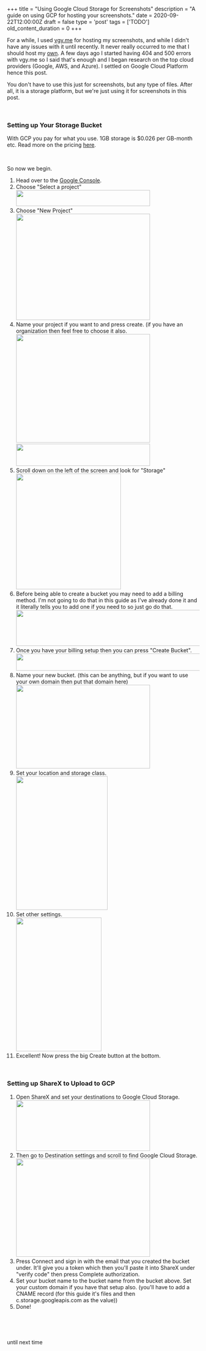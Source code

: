 
+++
title = "Using Google Cloud Storage for Screenshots"
description = "A guide on using GCP for hosting your screenshots."
date = 2020-09-22T12:00:00Z
draft = false
type = 'post'
tags = ['TODO']
old_content_duration = 0
+++

<p>For a while, I used <a href="https://vgy.me/" target="_blank" rel="noopener">vgy.me</a> for hosting my screenshots, and while I didn't have any issues with it until recently. It never really occurred to me that I should host my <a href="https://trdwll.com/blog/building-image-hosting-website/">own</a>. A few days ago I started having 404 and 500 errors with vgy.me so I said that's enough and I began research on the top cloud providers (Google, AWS, and Azure). I settled on Google Cloud Platform hence this post.</p>
<p>You don't have to use this just for screenshots, but any type of files. After all, it is a storage platform, but we're just using it for screenshots in this post.</p>
<p>&nbsp;</p>
<h3>Setting up Your Storage Bucket</h3>
<p>With GCP you pay for what you use. 1GB storage is $0.026 per GB-month etc. Read more on the pricing <a href="https://cloud.google.com/storage/pricing" target="_blank" rel="noopener">here</a>.</p>
<div class="mat-form-field-hint-spacer">&nbsp;</div>
<p>So now we begin.</p>
<ol>
<li>Head over to the <a href="https://console.cloud.google.com/storage/" target="_blank" rel="noopener">Google Console</a>.</li>
<li>Choose "Select a project"<br /><a href="https://files.trdwll.net/2020/09/14/image_RJV5CmB.png" target="_blank" rel="noopener"><img style="height: 42px; width: 350px;" src="https://files.trdwll.net/2020/09/14/image_RJV5CmB_thumb.png" /></a></li>
<li>Choose "New Project"<br /><a href="https://files.trdwll.net/2020/09/14/image_nXgjtFH.png" target="_blank" rel="noopener"><img style="height: 278px; width: 350px;" src="https://files.trdwll.net/2020/09/14/image_nXgjtFH_thumb.png" /></a></li>
<li>Name your project if you want to and press create. (if you have an organization then feel free to choose it also.<br /><a href="https://files.trdwll.net/2020/09/14/image_Z9k8ZRj.png" target="_blank" rel="noopener"><img style="height: 284px; width: 350px;" src="https://files.trdwll.net/2020/09/14/image_Z9k8ZRj_thumb.png" /></a><br /><a href="https://files.trdwll.net/2020/09/14/image_DYY4qmd.png" target="_blank" rel="noopener"><img style="height: 58px; width: 350px;" src="https://files.trdwll.net/2020/09/14/image_DYY4qmd_thumb.png" /></a></li>
<li>Scroll down on the left of the screen and look for "Storage"<br /><a href="https://files.trdwll.net/2020/09/14/image_h0ByCCO.png" target="_blank" rel="noopener"><img style="height: 303px; width: 274px;" src="https://files.trdwll.net/2020/09/14/image_h0ByCCO_thumb.png" /></a></li>
<li>Before being able to create a bucket you may need to add a billing method. I'm not going to do that in this guide as I've already done it and it literally tells you to add one if you need to so just go do that.&nbsp;<br /><a href="https://files.trdwll.net/2020/09/14/image_pqIZLG0.png" target="_blank" rel="noopener"><img style="height: 94px; width: 864px;" src="https://files.trdwll.net/2020/09/14/image_pqIZLG0.png" /></a></li>
<li>Once you have your billing setup then you can press "Create Bucket".<br /><a href="https://files.trdwll.net/2020/09/14/image_gBvHGYK.png" target="_blank" rel="noopener"><img style="height: 45px; width: 553px;" src="https://files.trdwll.net/2020/09/14/image_gBvHGYK.png" /></a></li>
<li>Name your new bucket. (this can be anything, but if you want to use your own domain then put that domain here)<br /><a href="https://files.trdwll.net/2020/09/14/image_W9gCRi0.png" target="_blank" rel="noopener"><img style="height: 219px; width: 350px;" src="https://files.trdwll.net/2020/09/14/image_W9gCRi0_thumb.png" /></a></li>
<li>Set your location and storage class.<br /><a href="https://files.trdwll.net/2020/09/14/image_hr1oB84.png" target="_blank" rel="noopener"><img style="height: 350px; width: 239px;" src="https://files.trdwll.net/2020/09/14/image_hr1oB84_thumb.png" /></a></li>
<li>Set other settings.<br /><a href="https://files.trdwll.net/2020/09/14/image_Ws0tQ19.png" target="_blank" rel="noopener"><img style="height: 350px; width: 223px;" src="https://files.trdwll.net/2020/09/14/image_Ws0tQ19_thumb.png" /></a></li>
<li>Excellent! Now press the big Create button at the bottom.</li>
</ol>
<p>&nbsp;</p>
<h3>Setting up ShareX to Upload to GCP</h3>
<ol>
<li>Open ShareX and set your destinations to Google Cloud Storage.<br /><img style="height: 133px; width: 350px;" src="https://files.trdwll.net/2020/09/14/image_f07iktl_thumb.png" /></li>
<li>Then go to Destination settings and scroll to find Google Cloud Storage.<br /><a href="https://files.trdwll.net/2020/09/14/image_QscJigz.png" target="_blank" rel="noopener"><img style="height: 257px; width: 350px;" src="https://files.trdwll.net/2020/09/14/image_QscJigz_thumb.png" /></a></li>
<li>Press Connect and sign in with the email that you created the bucket under. It'll give you a token which then you'll paste it into ShareX under "verify code" then press Complete authorization.</li>
<li>Set your bucket name to the bucket name from the bucket above. Set your custom domain if you have that setup also. (you'll have to add a CNAME record (for this guide it's files and then c.storage.googleapis.com as the value))</li>
<li>Done!</li>
</ol>
<p>&nbsp;</p>
<p>&nbsp;</p>
<p>until next time</p>
<p>&nbsp;</p>
    